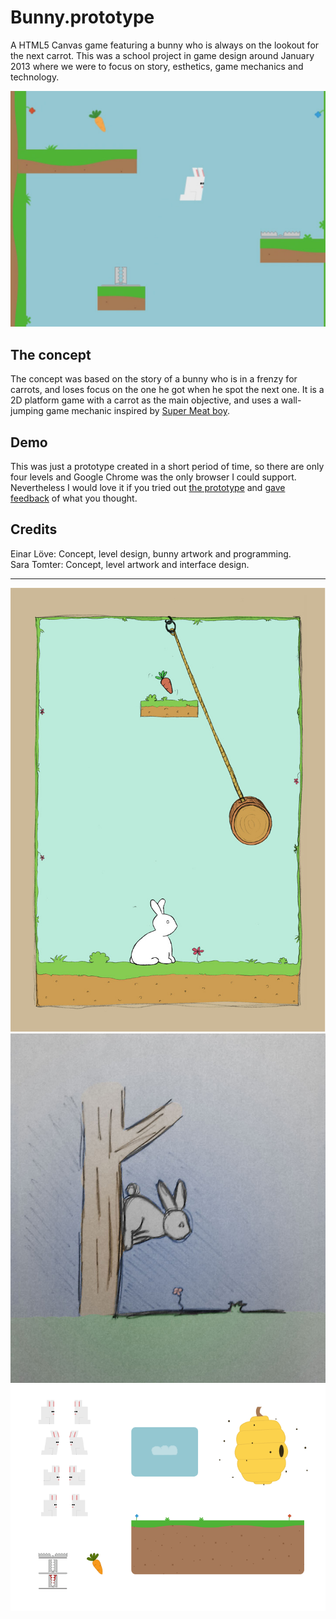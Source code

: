 # Bunny.prototype
A HTML5 Canvas game featuring a bunny who is always on the lookout for the next carrot.
This was a school project in game design around January 2013 where we were to focus on story, esthetics, game mechanics and technology.

![Level concept](http://github.com/einarlove/Bunny.prototype/raw/master/readme-files/still-frame.jpg?raw=true)


## The concept
The concept was based on the story of a bunny who is in a frenzy for carrots, and loses focus on the one he got when he spot the next one. It is a 2D platform game with a carrot as the main objective, and uses a wall-jumping game mechanic inspired by [Super Meat boy](http://supermeatboy.com/).

## Demo
This was just a prototype created in a short period of time, so there are only four levels and Google Chrome was the only browser I could support. Nevertheless I would love it if you tried out [the prototype](http://einarlove.com/view/bunny/) and [gave feedback](http://twitter.com/einarlove) of what you thought.

## Credits
Einar Löve: Concept, level design, bunny artwork and programming.  
Sara Tomter: Concept, level artwork and interface design.

---

![Level concept](http://github.com/einarlove/Bunny.prototype/raw/master/readme-files/concept-level.jpg?raw=true)
![Walljumping sketch](http://github.com/einarlove/Bunny.prototype/raw/master/readme-files/walljumping-rabbit-sketch.jpg?raw=true)
![Assets files](http://github.com/einarlove/Bunny.prototype/raw/master/readme-files/assets.png?raw=true)